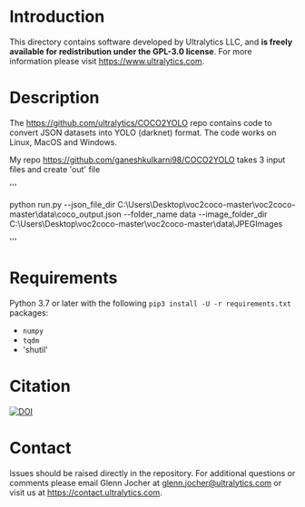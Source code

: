# Introduction

This directory contains software developed by Ultralytics LLC, and **is freely available for redistribution under the GPL-3.0 license**. For more information please visit https://www.ultralytics.com.

# Description

The https://github.com/ultralytics/COCO2YOLO repo contains code to convert JSON datasets into YOLO (darknet) format. The code works on Linux, MacOS and Windows.


My repo https://github.com/ganeshkulkarni98/COCO2YOLO takes 3 input files and create 'out' file




'''

python run.py --json_file_dir C:\Users\Desktop\voc2coco-master\voc2coco-master\data\coco_output.json --folder_name data --image_folder_dir C:\Users\Desktop\voc2coco-master\voc2coco-master\data\JPEGImages

'''

# Requirements

Python 3.7 or later with the following `pip3 install -U -r requirements.txt` packages:

- `numpy`
- `tqdm`
- 'shutil'

# Citation

[![DOI](https://zenodo.org/badge/186122711.svg)](https://zenodo.org/badge/latestdoi/186122711)

# Contact

Issues should be raised directly in the repository. For additional questions or comments please email Glenn Jocher at glenn.jocher@ultralytics.com or visit us at https://contact.ultralytics.com.

